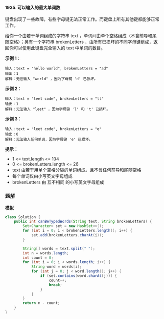 #### 1935. 可以输入的最大单词数

键盘出现了一些故障，有些字母键无法正常工作。而键盘上所有其他键都能够正常工作。

给你一个由若干单词组成的字符串 text ，单词间由单个空格组成（不含前导和尾随空格）；另有一个字符串 brokenLetters ，由所有已损坏的不同字母键组成，返回你可以使用此键盘完全输入的 text 中单词的数目。

**示例 1：**

```shell
输入：text = "hello world", brokenLetters = "ad"
输出：1
解释：无法输入 "world" ，因为字母键 'd' 已损坏。
```

**示例 2：**

```shell
输入：text = "leet code", brokenLetters = "lt"
输出：1
解释：无法输入 "leet" ，因为字母键 'l' 和 't' 已损坏。
```

**示例 3：**

```shell
输入：text = "leet code", brokenLetters = "e"
输出：0
解释：无法输入任何单词，因为字母键 'e' 已损坏。
```

**提示：**

* 1 <= text.length <= 104
* 0 <= brokenLetters.length <= 26
* text 由若干用单个空格分隔的单词组成，且不含任何前导和尾随空格
* 每个单词仅由小写英文字母组成
* brokenLetters 由 互不相同 的小写英文字母组成

### 题解

**模拟**

```java
class Solution {
    public int canBeTypedWords(String text, String brokenLetters) {
        Set<Character> set = new HashSet<>();
        for (int i = 0; i < brokenLetters.length(); i++) {
            set.add(brokenLetters.charAt(i));
        }

        String[] words = text.split(" ");
        int n = words.length;
        int count = 0;
        for (int i = 0; i < words.length; i++) {
            String word = words[i];
            for (int j = 0; j < word.length(); j++) {
                if (set.contains(word.charAt(j))) {
                    count++;
                    break;
                }
            }
        }
        return n - count;
    }
}
```

